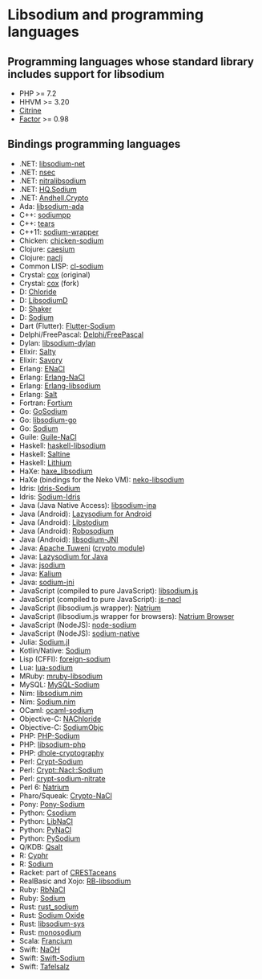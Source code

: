 # Libsodium and programming languages

## Programming languages whose standard library includes support for libsodium

* PHP >= 7.2
* HHVM >= 3.20
* [Citrine](https://citrine-lang.org/)
* [Factor](https://factorcode.org/) >= 0.98

## Bindings programming languages

* .NET: [libsodium-net](https://github.com/adamcaudill/libsodium-net)
* .NET: [nsec](https://github.com/ektrah/nsec)
* .NET: [nitralibsodium](https://github.com/nitrachain/NitraLibSodium)
* .NET: [HQ.Sodium](https://github.com/hq-io/HQ.Sodium)
* .NET: [Andhell.Crypto](https://github.com/AndHell/Andhell.Crypto)
* Ada: [libsodium-ada](https://github.com/jrmarino/libsodium-ada)
* C++: [sodiumpp](https://github.com/rubendv/sodiumpp)
* C++: [tears](https://github.com/truenull/tears)
* C++11: [sodium-wrapper](https://github.com/fhajji/sodium-wrapper)
* Chicken: [chicken-sodium](https://github.com/caolan/chicken-sodium)
* Clojure: [caesium](https://github.com/lvh/caesium)
* Clojure: [naclj](https://github.com/franks42/naclj)
* Common LISP: [cl-sodium](https://github.com/orthecreedence/cl-sodium)
* Crystal: [cox](https://github.com/andrewhamon/cox) (original)
* Crystal: [cox](https://github.com/didactic-drunk/cox) (fork)
* D: [Chloride](https://github.com/bytecurry/chloride)
* D: [LibsodiumD](https://github.com/Geod24/libsodiumd)
* D: [Shaker](https://github.com/b1naryth1ef/shaker)
* D: [Sodium](https://github.com/carblue/sodium)
* Dart (Flutter): [Flutter-Sodium](https://github.com/firstfloorsoftware/flutter_sodium)
* Delphi/FreePascal:
  [Delphi/FreePascal](https://github.com/alexpmorris/libsodium-delphi)
* Dylan: [libsodium-dylan](https://github.com/dylan-foundry/libsodium-dylan)
* Elixir: [Salty](https://github.com/ArteMisc/libsalty)
* Elixir: [Savory](https://github.com/electricFeel/savory)
* Erlang: [ENaCl](https://github.com/jlouis/enacl)
* Erlang: [Erlang-NaCl](https://github.com/tonyg/erlang-nacl)
* Erlang: [Erlang-libsodium](https://github.com/potatosalad/erlang-libsodium)
* Erlang: [Salt](https://github.com/freza/salt)
* Fortran: [Fortium](https://github.com/jshahbazi/fortium)
* Go: [GoSodium](https://github.com/jasonmccampbell/GoSodium)
* Go: [libsodium-go](https://github.com/GoKillers/libsodium-go)
* Go: [Sodium](https://github.com/jamesruan/sodium)
* Guile: [Guile-NaCl](https://github.com/cryptotronix/guile-nacl)
* Haskell: [haskell-libsodium](https://github.com/dmp1ce/haskell-libsodium)
* Haskell: [Saltine](https://github.com/tel/saltine)
* Haskell: [Lithium](https://github.com/eth-r/lithium)
* HaXe: [haxe_libsodium](https://github.com/RudolfVonKrugstein/haxe_libsodium)
* HaXe (bindings for the Neko VM):
  [neko-libsodium](https://github.com/laserbat/neko-libsodium)
* Idris: [Idris-Sodium](https://github.com/jfdm/idris-sodium)
* Idris: [Sodium-Idris](https://github.com/edwinb/sodium-idris)
* Java (Java Native Access):
  [libsodium-jna](https://github.com/muquit/libsodium-jna)
* Java (Android): [Lazysodium for Android](https://github.com/terl/lazysodium-android)
* Java (Android): [Libstodium](https://github.com/ArteMisc/libstodium)
* Java (Android): [Robosodium](https://github.com/GerardSoleCa/Robosodium)
* Java (Android): [libsodium-JNI](https://github.com/joshjdevl/libsodium-jni)
* Java: [Apache Tuweni](https://github.com/apache/incubator-tuweni) ([crypto module](https://github.com/apache/incubator-tuweni/tree/master/crypto/src))
* Java: [Lazysodium for Java](https://github.com/terl/lazysodium-java)
* Java: [jsodium](https://github.com/naphaso/jsodium)
* Java: [Kalium](https://github.com/abstractj/kalium)
* Java: [sodium-jni](https://github.com/JackWink/sodium-jni)
* JavaScript (compiled to pure JavaScript):
  [libsodium.js](https://github.com/jedisct1/libsodium.js)
* JavaScript (compiled to pure JavaScript):
  [js-nacl](https://github.com/tonyg/js-nacl)
* JavaScript (libsodium.js wrapper):
  [Natrium](https://github.com/wilhelmmatilainen/natrium)
* JavaScript (libsodium.js wrapper for browsers):
  [Natrium Browser](https://github.com/wilhelmmatilainen/natrium-browser)
* JavaScript (NodeJS): [node-sodium](https://github.com/paixaop/node-sodium)
* JavaScript (NodeJS):
  [sodium-native](https://github.com/mafintosh/sodium-native)
* Julia: [Sodium.jl](https://github.com/amitmurthy/Sodium.jl)
* Kotlin/Native: [Sodium](https://github.com/datkt/sodium)
* Lisp (CFFI): [foreign-sodium](https://github.com/Harleqin/foreign-sodium)
* Lua: [lua-sodium](https://github.com/morfoh/lua-sodium)
* MRuby: [mruby-libsodium](https://github.com/Asmod4n/mruby-libsodium)
* MySQL: [MySQL-Sodium](https://github.com/mashthekeys/mysql-sodium)
* Nim: [libsodium.nim](https://github.com/zielmicha/libsodium.nim)
* Nim: [Sodium.nim](https://github.com/judofyr/sodium.nim)
* OCaml: [ocaml-sodium](https://github.com/dsheets/ocaml-sodium)
* Objective-C: [NAChloride](https://github.com/gabriel/NAChloride)
* Objective-C: [SodiumObjc](https://github.com/Tabbedout/SodiumObjc)
* PHP: [PHP-Sodium](https://github.com/alethia7/php-sodium)
* PHP: [libsodium-php](https://github.com/jedisct1/libsodium-php)
* PHP: [dhole-cryptography](https://github.com/soatok/dhole-cryptography)
* Perl: [Crypt-Sodium](https://github.com/mgregoro/Crypt-Sodium)
* Perl: [Crypt::Nacl::Sodium](https://github.com/ajgb/crypt-nacl-sodium)
* Perl: [crypt-sodium-nitrate](https://github.com/Hugmeir/p5-crypt-sodium-nitrate)
* Perl 6: [Natrium](https://github.com/jonathanstowe/Natrium)
* Pharo/Squeak:
  [Crypto-NaCl](http://www.eighty-twenty.org/index.cgi/tech/smalltalk/nacl-for-squeak-and-pharo-20130601.html)
* Pony: [Pony-Sodium](https://github.com/jemc/pony-sodium)
* Python: [Csodium](https://github.com/ereOn/csodium)
* Python: [LibNaCl](https://github.com/saltstack/libnacl)
* Python: [PyNaCl](https://github.com/pyca/pynacl)
* Python: [PySodium](https://github.com/stef/pysodium)
* Q/KDB: [Qsalt](https://github.com/geocar/qsalt)
* R: [Cyphr](https://github.com/richfitz/cyphr)
* R: [Sodium](https://github.com/jeroenooms/sodium)
* Racket: part of
  [CRESTaceans](https://github.com/mgorlick/CRESTaceans/tree/master/bindings/libsodium)
* RealBasic and Xojo: [RB-libsodium](https://github.com/charonn0/RB-libsodium)
* Ruby: [RbNaCl](https://github.com/cryptosphere/rbnacl)
* Ruby: [Sodium](https://github.com/stouset/sodium)
* Rust: [rust_sodium](https://github.com/maidsafe/rust_sodium)
* Rust: [Sodium Oxide](https://github.com/dnaq/sodiumoxide)
* Rust: [libsodium-sys](https://github.com/zonyitoo/libsodium-sys)
* Rust: [monosodium](https://github.com/peterhj/monosodium)
* Scala: [Francium](https://github.com/errorhandler/Francium)
* Swift: [NaOH](https://github.com/drewcrawford/NaOH)
* Swift: [Swift-Sodium](https://github.com/jedisct1/swift-sodium)
* Swift: [Tafelsalz](https://github.com/blochberger/Tafelsalz)
